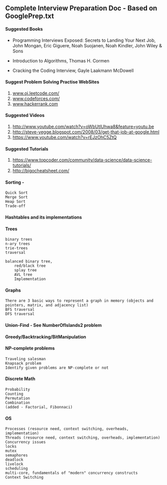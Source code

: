## Complete Interview Preparation Doc - Based on GooglePrep.txt

#### Suggested Books

* Programming Interviews Exposed: Secrets to Landing Your Next Job, John Mongan, Eric Giguere, Noah Suojanen, Noah Kindler, John Wiley & Sons

* Introduction to Algorithms, Thomas H. Cormen

* Cracking the Coding Interview, Gayle Laakmann McDowell

#### Suggest Problem Solving Practise WebSites

1. www.oj.leetcode.com/
1. www.codeforces.com/
1. www.hackerrank.com

#### Suggested Videos

1. http://www.youtube.com/watch?v=oWbUtlUhwa8&feature=youtu.be
1. http://steve-yegge.blogspot.com/2008/03/get-that-job-at-google.html
1. https://www.youtube.com/watch?v=rEJzOhC5ZtQ

#### Suggested Tutorials

1. https://www.topcoder.com/community/data-science/data-science-tutorials/
1. http://bigocheatsheet.com/

#### Sorting -
	Quick Sort
	Merge Sort
	Heap Sort
	Trade-off

#### Hashtables and its implementations

#### Trees
	binary trees
	n-ary trees
	trie-trees
	traversal

	balanced binary tree,
		red/black tree
		splay tree
		AVL tree
		Implementation

#### Graphs
	There are 3 basic ways to represent a graph in memory (objects and pointers, matrix, and adjacency list)
	BFS traversal
	DFS traversal

#### Union-Find - See NumberOfIslands2 problem
#### Greedy/Backtracking/BitManipulation

#### NP-complete problems
	Traveling salesman
	Knapsack problem
	Identify given problems are NP-complete or not

#### Discrete Math
	Probability
	Counting
	Permutation
	Combination
	(added - Factorial, Fibonnaci)
#### OS
	Processes (resource need, context switching, overheads, implementation)
	Threads (resource need, context switching, overheads, implementation)
	Concurrency issues
	locks
	mutex
	semaphores
	deadlock
	livelock
	scheduling
	multi-core, fundamentals of "modern" concurrency constructs
	Context Switching
